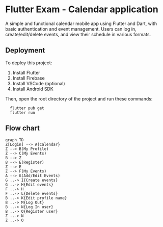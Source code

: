 
# Flutter Exam - Calendar application

A simple and functional calendar mobile app using Flutter and Dart, with basic authentication and event management. Users can log in, create/edit/delete events, and view their schedule in various formats.



## Deployment

To deploy this project:

1. Install Flutter
2. Install Firebase
3. Install VSCode (optional)
4. Install Android SDK

Then, open the root directory of the project and run these commands:
```
  flutter pub get
  flutter run
```


## Flow chart

```mermaid
graph TD
Z[Login] --> A{Calendar}
Z --> B(My Profile)
Z --> C(My Events)
B --> Z
B --> E(Register)
Z --> E
Z --> F(My Events)
A --> G(Add/Edit Events)
G ..-> I{Create events}
G ..-> H{Edit events}
F ..-> H
F ..-> L{Delete events}
B ..-> K{Edit profile name}
B ..-> M{Log Out}
B ..-> N{Log In user}
B ..-> O{Register user}
Z ..-> N
Z ..-> O
```
